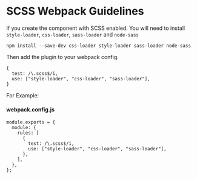# SCSS Webpack Guidelines

If you create the component with SCSS enabled. You will need to install `style-loader`, `css-loader`, `sass-loader` and `node-sass`

``` 
npm install --save-dev css-loader style-loader sass-loader node-sass
```

Then add the plugin to your webpack config. 

```
{
  test: /\.scss$/i,
  use: ["style-loader", "css-loader", "sass-loader"],
}
```
For Example: 

#### webpack.config.js

```
module.exports = {
  module: {
    rules: [
      {
        test: /\.scss$/i,
        use: ["style-loader", "css-loader", "sass-loader"],
      },
    ],
  },
};

```
